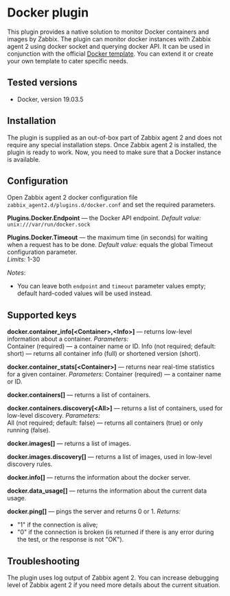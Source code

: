 # Docker plugin
This plugin provides a native solution to monitor Docker
containers and images by Zabbix. 
The plugin can monitor docker instances with Zabbix agent 2 using docker socket
and querying docker API. It can be used in conjunction with the official 
[Docker template](https://git.zabbix.com/projects/ZBX/repos/zabbix/browse/templates/app/docker). 
You can extend it or create your own template to cater specific needs.

## Tested versions
* Docker, version 19.03.5

## Installation
The plugin is supplied as an out-of-box part of Zabbix agent 2 and 
does not require any special installation steps. Once 
Zabbix agent 2 is installed, the plugin is ready to work. 
Now, you need to make sure that a Docker instance is available.

## Configuration
Open Zabbix agent 2 docker configuration file `zabbix_agent2.d/plugins.d/docker.conf` and 
set the required parameters.

**Plugins.Docker.Endpoint** — the Docker API endpoint.
*Default value:* `unix:///var/run/docker.sock`    
 
**Plugins.Docker.Timeout** — the maximum time (in seconds) for 
waiting when a request has to be done.
*Default value:* equals the global Timeout configuration parameter.    
*Limits:* 1-30

*Notes*:  
* You can leave both `endpoint` and `timeout` parameter values empty;
default hard-coded values will be used instead. 
  
## Supported keys
**docker.container_info[\<Container\>,\<Info\>]** — returns low-level information about a container.
*Parameters:*  
Container (required) — a container name or ID.
Info (not required; default: short) — returns all container info (full) or shortened version (short).

**docker.container_stats[\<Container\>]** — returns near real-time statistics for a given container.
*Parameters:*
Container (required) — a container name or ID.

**docker.containers[]** — returns a list of containers.

**docker.containers.discovery[\<All\>]** — returns a list of containers, 
used for low-level discovery.
*Parameters:*  
All (not required; default: false) — returns all containers (true) or only running (false).

**docker.images[]** — returns a list of images.

**docker.images.discovery[]** — returns a list of images, used in low-level discovery rules.

**docker.info[]** — returns the information about the docker server.

**docker.data_usage[]** — returns the information about the current data usage.

**docker.ping[]** — pings the server and returns 0 or 1.
*Returns:*
- "1" if the connection is alive;
- "0" if the connection is broken (is returned if there is any error during the test, or the response is not "OK").

## Troubleshooting
The plugin uses log output of Zabbix agent 2. You can increase debugging level of Zabbix agent 2 
if you need more details about the current situation.
